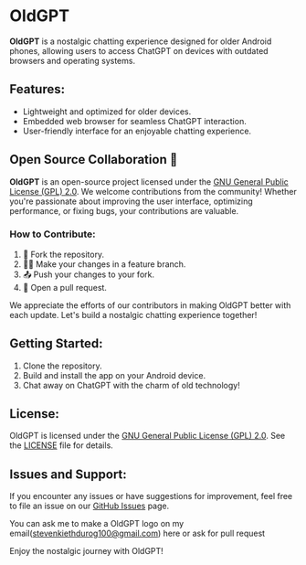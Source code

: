 # OldGPT
**OldGPT** is a nostalgic chatting experience designed for older Android phones, allowing users to access ChatGPT on devices with outdated browsers and operating systems.

## Features:
- Lightweight and optimized for older devices.
- Embedded web browser for seamless ChatGPT interaction.
- User-friendly interface for an enjoyable chatting experience.

## Open Source Collaboration 🤝

**OldGPT** is an open-source project licensed under the [GNU General Public License (GPL) 2.0](https://github.com/stevenkiethanete/OldGPT/blob/main/LICENSE). We welcome contributions from the community! Whether you're passionate about improving the user interface, optimizing performance, or fixing bugs, your contributions are valuable.

### How to Contribute:
1. 🍴 Fork the repository.
2. 👩‍💻 Make your changes in a feature branch.
3. 📤 Push your changes to your fork.
4. 🤲 Open a pull request.

We appreciate the efforts of our contributors in making OldGPT better with each update. Let's build a nostalgic chatting experience together!

## Getting Started:
1. Clone the repository.
2. Build and install the app on your Android device.
3. Chat away on ChatGPT with the charm of old technology!

## License:
OldGPT is licensed under the [GNU General Public License (GPL) 2.0](https://github.com/stevenkiethanete/OldGPT/blob/main/LICENSE). See the [LICENSE](https://github.com/stevenkiethanete/OldGPT/blob/main/LICENSE) file for details.

## Issues and Support:
If you encounter any issues or have suggestions for improvement, feel free to file an issue on our [GitHub Issues](https://github.com/stevenkiethanete/OldGPT/issues) page.

You can ask me to make a OldGPT logo on my email(stevenkiethdurog100@gmail.com) here or ask for pull request

Enjoy the nostalgic journey with OldGPT!

